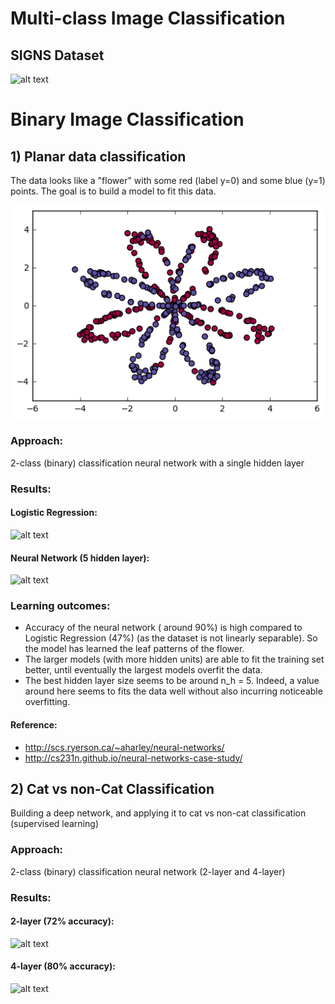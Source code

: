 # Multi-class Image Classification
## SIGNS Dataset

![alt text](https://github.com/MerEsf/Neural_Networks_Deep_Learning/blob/master/Photos/hands.png)

# Binary Image Classification
## 1) Planar data classification
The data looks like a "flower" with some red (label y=0) and some blue (y=1) points. The goal is to build a model to fit this data.


![alt text](https://github.com/MerEsf/Neural-Networks-and-Deep-Learning-Coursera-Course/blob/master/Photos/Planar.png)


### Approach:
2-class (binary) classification neural network with a single hidden layer
### Results:
#### Logistic Regression:
![alt text](https://github.com/MerEsf/Neural_Networks_Deep_Learning/blob/master/Photos/Logist%20Palanr.png)

#### Neural Network (5 hidden layer):
![alt text](https://github.com/MerEsf/Neural_Networks_Deep_Learning/blob/master/Photos/result%20planar%205.png)

### Learning outcomes:
-	Accuracy of the neural network ( around 90%) is high compared to Logistic Regression (47%) (as the dataset is not linearly separable). So the model has learned the leaf patterns of the flower.
- The larger models (with more hidden units) are able to fit the training set better, until eventually the largest models overfit the data. 
- The best hidden layer size seems to be around n_h = 5. Indeed, a value around here seems to  fits the data well without also incurring noticeable overfitting.
#### Reference:
- http://scs.ryerson.ca/~aharley/neural-networks/
- http://cs231n.github.io/neural-networks-case-study/


## 2) Cat vs non-Cat Classification
Building a deep network, and applying it to cat vs non-cat classification (supervised learning)
### Approach:
2-class (binary) classification neural network (2-layer and 4-layer)
### Results:
#### 2-layer (72% accuracy):
![alt text](https://github.com/MerEsf/Neural_Networks_Deep_Learning/blob/master/Photos/2%20layer.png)
#### 4-layer (80% accuracy):
![alt text](https://github.com/MerEsf/Neural_Networks_Deep_Learning/blob/master/Photos/4%20layer.png)
